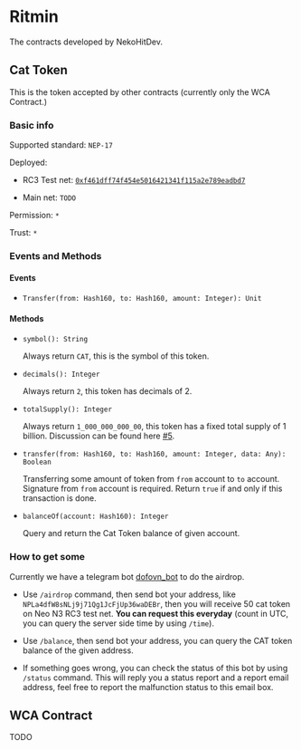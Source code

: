 # Ritmin

The contracts developed by NekoHitDev.

## Cat Token

This is the token accepted by other contracts (currently only the WCA Contract.)

### Basic info

Supported standard: `NEP-17`

Deployed: 

+ RC3 Test net: [`0xf461dff74f454e5016421341f115a2e789eadbd7`](https://neo3.neotube.io/contract/0xf461dff74f454e5016421341f115a2e789eadbd7)

+ Main net: `TODO`

Permission: `*`

Trust: `*`

### Events and Methods

#### Events

+ `Transfer(from: Hash160, to: Hash160, amount: Integer): Unit`

#### Methods

+ `symbol(): String`

  Always return `CAT`, this is the symbol of this token.

+ `decimals(): Integer`

  Always return `2`, this token has decimals of 2.

+ `totalSupply(): Integer`

  Always return `1_000_000_000_00`, this token has a fixed total supply of 1 billion. Discussion can be found here [#5](https://github.com/NekoHitDev/Ritmin/issues/5).

+ `transfer(from: Hash160, to: Hash160, amount: Integer, data: Any): Boolean`

  Transferring some amount of token from `from` account to `to` account. Signature from `from` account is required. Return `true` if and only if this transaction is done.

+ `balanceOf(account: Hash160): Integer`

  Query and return the Cat Token balance of given account.

### How to get some

Currently we have a telegram bot [dofovn_bot](https://t.me/dufovn_bot) to do the airdrop.

+ Use `/airdrop` command, then send bot your address, like `NPLa4dfW8sNLj9j71Qg1JcFjUp36waDEBr`, then you will receive 50 cat token on Neo N3 RC3 test net. **You can request this everyday** (count in UTC, you can query the server side time by using `/time`).
+ Use `/balance`, then send bot your address, you can query the CAT token balance of the given address. 

+ If something goes wrong, you can check the status of this bot by using `/status` command. This will reply you a status report and a report email address, feel free to report the malfunction status to this email box.

## WCA Contract

TODO

